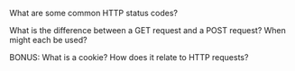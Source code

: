 What are some common HTTP status codes?


What is the difference between a GET request and a POST request? When might each be used?

BONUS: What is a cookie? How does it relate to HTTP requests?

